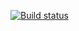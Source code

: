 [![Build status](https://ci.appveyor.com/api/projects/status/l6h4b1uy2sjeptn3?svg=true)](https://ci.appveyor.com/project/Evgenii/5-2-3-2-patterns-sut-with-test-mode)
